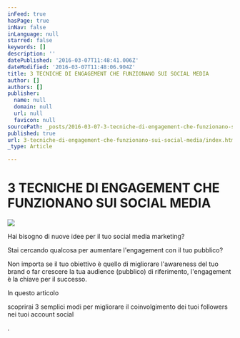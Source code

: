 ```yaml
---
inFeed: true
hasPage: true
inNav: false
inLanguage: null
starred: false
keywords: []
description: ''
datePublished: '2016-03-07T11:48:41.006Z'
dateModified: '2016-03-07T11:48:06.904Z'
title: 3 TECNICHE DI ENGAGEMENT CHE FUNZIONANO SUI SOCIAL MEDIA
author: []
authors: []
publisher:
  name: null
  domain: null
  url: null
  favicon: null
sourcePath: _posts/2016-03-07-3-tecniche-di-engagement-che-funzionano-sui-social-media.md
published: true
url: 3-tecniche-di-engagement-che-funzionano-sui-social-media/index.html
_type: Article

---
```

# 3 TECNICHE DI ENGAGEMENT CHE FUNZIONANO SUI SOCIAL MEDIA
![](https://the-grid-user-content.s3-us-west-2.amazonaws.com/eb3cea0e-52ed-4e2a-a03e-05b7edf102de.png)

Hai bisogno di nuove idee per il tuo social media marketing?

Stai cercando qualcosa per aumentare l'engagement con il tuo pubblico?

Non importa se il tuo obiettivo è quello di migliorare l'awareness del tuo brand o far crescere la tua audience (pubblico) di riferimento, l'engagement è la chiave per il successo.

In questo articolo

scoprirai 3 semplici modi per migliorare il coinvolgimento dei tuoi followers nei tuoi account social

.